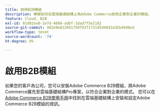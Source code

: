 ```yaml
---
title: 啟用B2B模組
description: 瞭解如何在雲端基礎結構上為Adobe Commerce啟用企業對企業的模組。
feature: Cloud, B2B
exl-id: 01d02ea0-1e7d-4608-adbf-1dad7f5e2182
source-git-commit: 402e9e8120417507937173195d4043a3bb49d8ed
workflow-type: tm+mt
source-wordcount: '74'
ht-degree: 0%

---
```


# 啟用B2B模組

如果您的客戶為公司，您可以安裝Adobe Commerce B2B模組，將Adobe Commerce擴充至雲端基礎結構Pro專案，以符合企業對企業的模式。 您可以在[Adobe Commerce B2B使用手冊](https://experienceleague.adobe.com/docs/commerce-admin/b2b/guide-overview.html)中找到在雲端基礎結構上安裝和設定Adobe Commerce B2B模組的資訊。

